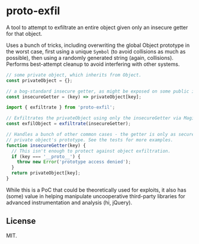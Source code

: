 # proto-exfil

A tool to attempt to exfiltrate an entire object given only an insecure getter
for that object.

Uses a bunch of tricks, including overwriting the global Object prototype in the
worst case, first using a unique `Symbol` (to avoid collisions as much as
possible), then using a randomly generated string (again, collisions). Performs
best-attempt cleanup to avoid interfering with other systems.

```js
// some private object, which inherits from Object.
const privateObject = {};

// a bog-standard insecure getter, as might be exposed on some public interface.
const insecureGetter = (key) => privateObject[key];

import { exfiltrate } from 'proto-exfil';

// Exfiltrates the privateObject using only the insecureGetter via Magic™.
const exfilObject = exfiltrate(insecureGetter);

// Handles a bunch of other common cases - the getter is only as secure as the
// private object's prototype. See the tests for more examples.
function insecureGetter(key) {
  // This isn't enough to protect against object exfiltration.
  if (key === '__proto__') {
    throw new Error('prototype access denied');
  }
  return privateObject[key];
}
```

While this is a PoC that could be theoretically used for exploits, it also has
(some) value in helping manipulate uncooperative third-party libraries for
advanced instrumentation and analysis (hi, jQuery).

## License

MIT.
